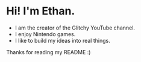 # Hi! I'm Ethan.
- I am the creator of the Glitchy YouTube channel.
- I enjoy Nintendo games.
- I like to build my ideas into real things.

Thanks for reading my README :)
